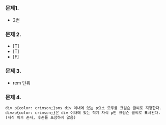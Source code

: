 ### 문제1. 

- 2번

### 문제 2. 

- [T] 
- [T]
- [F] 

### 문제 3.

- rem 단위

### 문제 4.

```html
div p{color: crimson;}sms div 이내에 있는 p요소 모두를 크림슨 글씨로 지정한다.
div>p{color: crimson;}은 div 이내에 있는 직계 자식 p만 크림슨 글씨로 표시된다.
(자식 이후 손자, 후손들 포함하지 않음)
```



